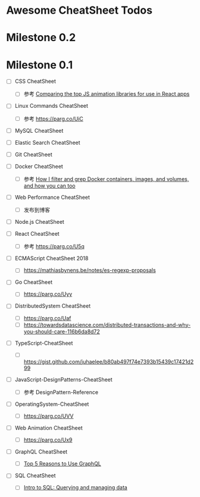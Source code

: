 # Awesome CheatSheet Todos

# Milestone 0.2

# Milestone 0.1

- [ ] CSS CheatSheet
  - [ ] 参考 [Comparing the top JS animation libraries for use in React apps](https://parg.co/Ux9)

- [ ] Linux Commands CheatSheet
  - [ ] 参考 https://parg.co/UiC
  
- [ ] MySQL CheatSheet

- [ ] Elastic Search CheatSheet

- [ ] Git CheatSheet

- [ ] Docker CheatSheet
  - [ ] 参考 [How I filter and grep Docker containers, images, and volumes, and how you can too](https://parg.co/Uxy)

- [ ] Web Performance CheatSheet
  - [ ] 发布到博客
  
- [ ] Node.js CheatSheet

- [ ] React CheatSheet
  - [ ] 参考 https://parg.co/U5q
  
- [ ] ECMAScript CheatSheet 2018 
  - [ ] https://mathiasbynens.be/notes/es-regexp-proposals
  
- [ ] Go CheatSheet
  - [ ]  https://parg.co/Uyy

- [ ] DistributedSystem CheatSheet
  - [ ] https://parg.co/Uaf 
  - [ ] https://towardsdatascience.com/distributed-transactions-and-why-you-should-care-116b6da8d72

- [ ] TypeScript-CheatSheet
  - [ ] https://gist.github.com/juhaelee/b80ab497f74e7393b15439c17421d299
  
- [ ] JavaScript-DesignPatterns-CheatSheet
  - [ ] 参考 DesignPattern-Reference
  
- [ ] OperatingSystem-CheatSheet
  - [ ] https://parg.co/UVV

- [ ] Web Animation CheatSheet
  - [ ] https://parg.co/Ux9

- [ ] GraphQL CheatSheet
  - [ ] [Top 5 Reasons to Use GraphQL](https://blog.graph.cool/top-5-reasons-to-use-graphql-b60cfa683511)
  
- [ ] SQL CheatSheet
  - [ ] [Intro to SQL: Querying and managing data](https://www.khanacademy.org/computing/computer-programming/sql/)
